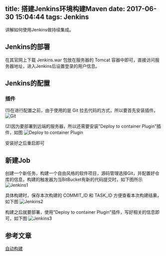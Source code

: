 title: 搭建Jenkins环境构建Maven
date: 2017-06-30 15:04:44 
tags: Jenkins
----

讲解如何使用Jenkins做持续集成。

<!--more-->

## Jenkins的部署
在其官网上下载 Jenkins.war 包放在服务器的 Tomcat 容器中即可，直接访问服务器地址，进入Jenkins后设置登录的用户信息。

## Jenkins的配置

### 插件
(1)在进行配置之前，由于使用的是 Git 拉去代码的方式，所以要首先安装插件。
![Git](http://img.blog.csdn.net/20151218194433833)

(2)因为要部署到远端的服务器，所以还需要安装"Deploy to container Plugin"插件，如图
![Deploy to container Plugin](http://img.blog.csdn.net/20151218193834804)

安装好之后重启即可

## 新建Job

创建一个新任务，构建一个自由风格的软件项目，源码管理选择Git，并配置好仓库的信息，构建的触发器为当BitBucket有新的代码提交时，如下图所示
![Jenkins1](http://7xivx9.com1.z0.glb.clouddn.com/jenkins1.png)

具体构建时，保存本次构建的 COMMIT_ID 和 TASK_ID 方便查看本次构建结果，如下图
![Jenkins2](http://7xivx9.com1.z0.glb.clouddn.com/jenkins2.png)

构建之后就要部署，使用"Deploy to container Plugin"插件，写好相关的信息即可，如下图
![Jenkins3](http://7xivx9.com1.z0.glb.clouddn.com/jenkins3.png)

## 参考文章

[自动构建](https://wiki.jenkins.io/display/JENKINS/BitBucket+Plugin)